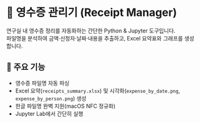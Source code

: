 # 🧾 영수증 관리기 (Receipt Manager)

연구실 내 영수증 정리를 자동화하는 간단한 Python & Jupyter 도구입니다.  
파일명을 분석하여 금액·신청자·날짜·내용을 추출하고, Excel 요약표와 그래프를 생성합니다.

## 🚀 주요 기능
- 영수증 파일명 자동 파싱  
- Excel 요약(`receipts_summary.xlsx`) 및 시각화(`expense_by_date.png`, `expense_by_person.png`) 생성  
- 한글 파일명 완벽 지원(macOS NFC 정규화)  
- Jupyter Lab에서 간단히 실행
